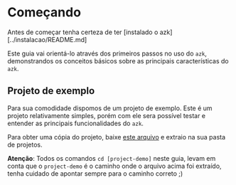 # Começando

Antes de começar tenha certeza de ter [instalado o azk][../instalacao/README.md]

Este guia vai orientá-lo através dos primeiros passos no uso do `azk`, demonstrandos os conceitos básicos sobre as principais características do `azk`.

## Projeto de exemplo

Para sua comodidade dispomos de um projeto de exemplo. Este é um projeto relativamente simples, porém com ele sera possível testar e entender as principais funcionalidades do `azk`.

Para obter uma cópia do projeto, baixe [este arquivo](https://github.com/azukiapp-samples/node-example/archive/master.zip) e extraio na sua pasta de projetos.

**Atenção**: Todos os comandos `cd [project-demo]` neste guia, levam em conta que o `project-demo` é o caminho onde o arquivo acima foi extraído, tenha cuidado de apontar sempre para o caminho correto ;)

